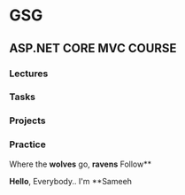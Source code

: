 # GSG

## ASP.NET CORE MVC COURSE

### Lectures
### Tasks
### Projects
### Practice

Where the **wolves** go, **ravens** Follow**

**Hello**,  Everybody..
I'm **Sameeh
